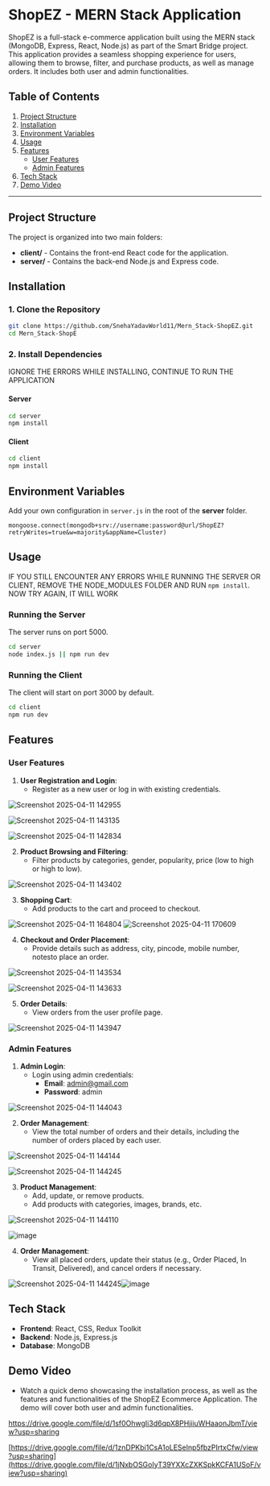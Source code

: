 # ShopEZ - MERN Stack Application

ShopEZ is a full-stack e-commerce application built using the MERN stack (MongoDB, Express, React, Node.js) as part of the Smart Bridge project. This application provides a seamless shopping experience for users, allowing them to browse, filter, and purchase products, as well as manage orders. It includes both user and admin functionalities.

## Table of Contents
1. [Project Structure](#project-structure)
2. [Installation](#installation)
3. [Environment Variables](#environment-variables)
4. [Usage](#usage)
5. [Features](#features)
   - [User Features](#user-features)
   - [Admin Features](#admin-features)
6. [Tech Stack](#tech-stack)
7. [Demo Video](#demo-video)

---

## Project Structure

The project is organized into two main folders:
- **client/** - Contains the front-end React code for the application.
- **server/** - Contains the back-end Node.js and Express code.

## Installation

### 1. Clone the Repository
``` bash
git clone https://github.com/SnehaYadavWorld11/Mern_Stack-ShopEZ.git
cd Mern_Stack-ShopE
```

### 2. Install Dependencies
IGNORE THE ERRORS WHILE INSTALLING, CONTINUE TO RUN THE APPLICATION
#### Server
``` bash
cd server
npm install
```

#### Client
``` bash
cd client
npm install
```

## Environment Variables

Add your own configuration in `server.js` in the root of the **server** folder. 
```
mongoose.connect(mongodb+srv://username:password@url/ShopEZ?retryWrites=true&w=majority&appName=Cluster)
```

## Usage
IF YOU STILL ENCOUNTER ANY ERRORS WHILE RUNNING THE SERVER OR CLIENT, REMOVE THE NODE_MODULES FOLDER AND RUN `npm install`. NOW TRY AGAIN, IT WILL WORK
### Running the Server
The server runs on port 5000.
``` bash
cd server
node index.js || npm run dev
```

### Running the Client
The client will start on port 3000 by default.
``` bash
cd client
npm run dev
```

## Features

### User Features
1. **User Registration and Login**:
   - Register as a new user or log in with existing credentials.
     
![Screenshot 2025-04-11 142955](https://github.com/user-attachments/assets/508ad3a0-6334-4e09-b2ba-b9338c30fd56)

![Screenshot 2025-04-11 143135](https://github.com/user-attachments/assets/adc9955b-619b-49eb-9b80-c19a0f006f3d)

![Screenshot 2025-04-11 142834](https://github.com/user-attachments/assets/2e4bfcdd-1343-45bc-9270-4f91321ec0e4)

2. **Product Browsing and Filtering**:
   - Filter products by categories, gender, popularity, price (low to high or high to low).
     
![Screenshot 2025-04-11 143402](https://github.com/user-attachments/assets/67dbaee7-13a6-48ee-ba5a-59ea050d6cd2)

3. **Shopping Cart**:
   - Add products to the cart and proceed to checkout.

![Screenshot 2025-04-11 164804](https://github.com/user-attachments/assets/85609028-bc6c-44ac-bcb2-465151a9ba5c)
![Screenshot 2025-04-11 170609](https://github.com/user-attachments/assets/136f11ff-c3bb-4dda-a278-861dd072d6de)

4. **Checkout and Order Placement**:
   - Provide details such as address, city, pincode, mobile number, notesto place an order.
     
![Screenshot 2025-04-11 143534](https://github.com/user-attachments/assets/a81295aa-db83-4cee-9596-78e293e220b6)

![Screenshot 2025-04-11 143633](https://github.com/user-attachments/assets/3b393591-da0a-43b3-b717-34533cfdf8de)

5. **Order Details**:
   - View orders from the user profile page.

![Screenshot 2025-04-11 143947](https://github.com/user-attachments/assets/abc996ef-efdb-4921-adf2-b89761228c9d)


### Admin Features
1. **Admin Login**:
   - Login using admin credentials:
     - **Email**: admin@gmail.com
     - **Password**: admin

![Screenshot 2025-04-11 144043](https://github.com/user-attachments/assets/9d1689e7-1457-4a11-b247-4472dde8741f)

2. **Order Management**:
   - View the total number of orders and their details, including the number of orders placed by each user.

![Screenshot 2025-04-11 144144](https://github.com/user-attachments/assets/6983805c-c3d8-43f1-a247-2431491adc39)

![Screenshot 2025-04-11 144245](https://github.com/user-attachments/assets/ae4b46a4-5309-4484-8934-3086603c26f6)


3. **Product Management**:
   - Add, update, or remove products.
   - Add products with categories, images, brands, etc.

![Screenshot 2025-04-11 144110](https://github.com/user-attachments/assets/70d43c2d-fb2d-4fba-9d36-4bc96edfde1f)

![image](https://github.com/user-attachments/assets/4b4df83d-5ff2-471f-869a-8019e9455a2e)

4. **Order Management**:
   - View all placed orders, update their status (e.g., Order Placed, In Transit, Delivered), and cancel orders if necessary.

![Screenshot 2025-04-11 144245](https://github.com/user-attachments/assets/b6387410-bd27-4c96-aeeb-8b28f5c170fc)![image](https://github.com/user-attachments/assets/e0a86630-c973-4c9f-8116-bbd0b5a69668)

## Tech Stack
- **Frontend**: React, CSS, Redux Toolkit
- **Backend**: Node.js, Express.js
- **Database**: MongoDB

## Demo Video
- Watch a quick demo showcasing the installation process, as well as the features and functionalities of the ShopEZ Ecommerce Application. The demo will cover both user and admin functionalities.

https://drive.google.com/file/d/1sf0OhwgIi3d6qpX8PHjiiuWHaaonJbmT/view?usp=sharing

[https://drive.google.com/file/d/1znDPKbi1CsA1oLESelnp5fbzPIrtxCfw/view?usp=sharing](https://drive.google.com/file/d/1jNxbOSGoIyT39YXXcZXKSpkKCFA1USoF/view?usp=sharing)






  


   





